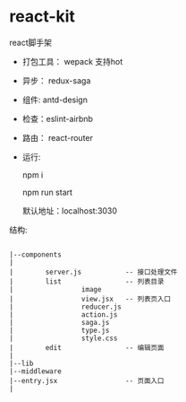 # react-kit
react脚手架

+ 打包工具： wepack 支持hot

+ 异步： redux-saga
+ 组件: antd-design
+ 检查：eslint-airbnb
+ 路由： react-router

+ 运行: 

  npm i  
  
  npm run start  
  
  默认地址：localhost:3030



结构: 
```

|--components
|
|        server.js           -- 接口处理文件
|        list                -- 列表目录
|                 image
|                 view.jsx   -- 列表页入口
|                 reducer.js
|                 action.js
|                 saga.js
|                 type.js
|                 style.css
|        edit                -- 编辑页面
|
|--lib
|--middleware
|--entry.jsx                 -- 页面入口 
|

```
